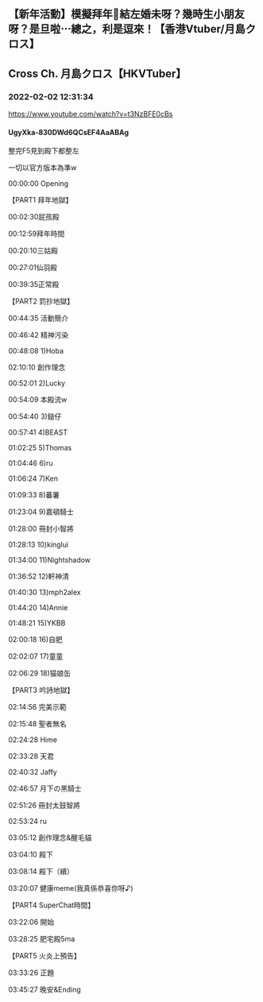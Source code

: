 ## 【新年活動】模擬拜年👑結左婚未呀？幾時生小朋友呀？是旦啦⋯總之，利是逗來！【香港Vtuber/月島クロス】
## Cross Ch. 月島クロス【HKVTuber】
### 2022-02-02 12:31:34
https://www.youtube.com/watch?v=t3NzBFE0cBs
#### UgyXka-830DWd6QCsEF4AaABAg
整完F5見到殿下都整左

一切以官方版本為準w



00:00:00 Opening



【PART1 拜年地獄】

00:02:30屁孩殿

   00:12:59拜年時間

00:20:10三姑殿

00:27:01仙羽殿

00:39:35正常殿



【PART2 罰抄地獄】

00:44:35 活動簡介

   00:46:42 精神污染

00:48:08 1)Hoba

   02:10:10 創作理念

00:52:01 2)Lucky

   00:54:09 本殿流w

00:54:40 3)鎚仔

00:57:41 4)BEAST

01:02:25 5)Thomas



01:04:46 6)ru

01:06:24 7)Ken

01:09:33 8)蕃薯

01:23:04 9)嘉頓騎士

   01:28:00 冊封小智將 

01:28:13 10)kinglui



01:34:00 11)Nightshadow

01:36:52 12)軒神清

01:40:30 13)mph2alex

01:44:20 14)Annie

01:48:21 15)YKBB



02:00:18 16)自肥

02:02:07 17)童童

02:06:29 18)猫娘缶



【PART3 吟詩地獄】

02:14:56 完美示範

02:15:48 聖者無名

02:24:28 Hime

02:33:28 天君

02:40:32 Jaffy

02:46:57 月下の黑騎士

   02:51:26 冊封太鼓智將

02:53:24 ru

   03:05:12 創作理念&醒毛貓



03:04:10 殿下

   03:08:14 殿下（續）

   03:20:07 健康meme(我真係恭喜你呀♪)



【PART4 SuperChat時間】

03:22:06 開始

03:28:25 肥宅殿5ma



【PART5 火炎上預告】

03:33:26 正題



03:45:27 晚安&Ending

